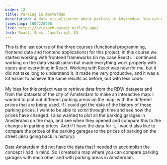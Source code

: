```yaml
---
order: 12
title: Parking in Amsterdam
description: A data visualization about parking in Amsterdam. You can compare parking garages with each other or with districts in this web-application.
timestamp: 1604228400
live: https://bvictorb-garage.netlify.app/
tech: React, Sass, JavaScript, D3
---
```


This is the last course of the three courses (functional programming, frontend data and frontend applications) for this project. In this course we started working with frontend frameworks (in my case React). I continued working on the data visualization but made everything work properly with states and everything in React. Working with React was new for me, but it did not take long to understand it. It made me very productive, and it was a lot easier to achieve the same results as before, but with less code.  
&nbsp;  
My idea for this project was to retrieve data from the RDW datasets and from the datasets of the city of Amsterdam to make an interactive map. I wanted to plot out different parking areas on the map, with the different prices that are being used. If I could get the data of the history of these parking prices, I want to be able to scroll through time and see how the prices have changed. I also wanted to plot all the parking garages in Amsterdam on the map, and see when they opened and compare this to the changes in parking prices. And if I have the data for it, I would also like to compare the prices of the parking garages to the prices of parking on the street (also going back in history).  
&nbsp;  
Data Amsterdam did not have the data that I needed to accomplish the concept I had in mind. So I created a map where you can compare parking garages with each other and with parking areas in Amsterdam.
